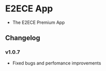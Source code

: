 # E2ECE App
* The E2ECE Premium App

## Changelog

### v1.0.7
* Fixed bugs and perfomance improvements